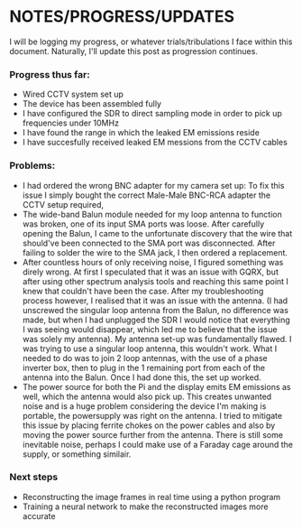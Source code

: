 # NOTES/PROGRESS/UPDATES
I will be logging my progress, or whatever trials/tribulations I face within this document.
Naturally, I'll update this post as progression continues.

### Progress thus far:
- Wired CCTV system set up
- The device has been assembled fully
- I have configured the SDR to direct sampling mode in order to pick up frequencies under 10MHz
- I have found the range in which the leaked EM emissions reside
- I have succesfully received leaked EM messions from the CCTV cables

### Problems:
- I had ordered the wrong BNC adapter for my camera set up: To fix this issue I simply bought the correct Male-Male BNC-RCA adapter the CCTV setup required,
- The wide-band Balun module needed for my loop antenna to function was broken, one of its input SMA ports was loose. After carefully opening the Balun, I came to the unfortunate discovery that the wire that should've been connected to the SMA port was disconnected. After failing to solder the wire to the SMA jack, I then ordered a replacement.
- After countless hours of only receiving noise, I figured something was direly wrong. At first I speculated that it was an issue with GQRX, but after using other spectrum analysis tools and reaching this same point I knew that couldn't have been the case. After my troubleshooting process however, I realised that it was an issue with the antenna. (I had unscrewed the singular loop antenna from the Balun, no difference was made, but when I had unplugged the SDR I would notice that everything I was seeing would disappear, which led me to believe that the issue was solely my antenna). My antenna set-up was fundamentally flawed. I was trying to use a singular loop antenna, this wouldn't work. What I needed to do was to join 2 loop antennas, with the use of a phase inverter box, then to plug in the 1 remaining port from each of the antenna into the Balun. Once I had done this, the set up worked.
- The power source for both the Pi and the display emits EM emissions as well, which the antenna would also pick up. This creates unwanted noise and is a huge problem considering the device I'm making is portable, the powersupply was right on the antenna. I tried to mitigate this issue by placing ferrite chokes on the power cables and also by moving the power source further from the antenna. There is still some inevitable noise, perhaps I could make use of a Faraday cage around the supply, or something similair.

### Next steps
- Reconstructing the image frames in real time using a python program
- Training a neural network to make the reconstructed images more accurate
